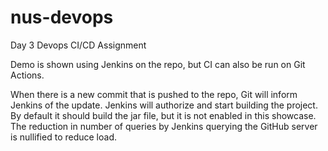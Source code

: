 # nus-devops
Day 3 Devops CI/CD Assignment

Demo is shown using Jenkins on the repo, but CI can also be run on Git Actions.

When there is a new commit that is pushed to the repo, Git will inform Jenkins of the update. Jenkins will authorize and start building the project. By default it should build the jar file, but it is not enabled in this showcase. The reduction in number of queries by Jenkins querying the GitHub server is nullified to reduce load.

